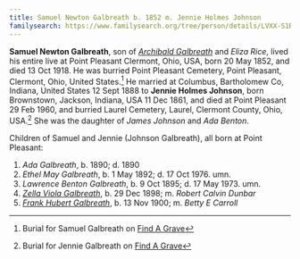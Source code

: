 ```yaml
---
title: Samuel Newton Galbreath b. 1852 m. Jennie Holmes Johnson
familysearch: https://www.familysearch.org/tree/person/details/LVXX-S1R
---
```

**Samuel Newton Galbreath**, son of [*Archibald Galbreath*](galbreath-archibald-1815.md) and *Eliza Rice*, lived his entire live at Point Pleasant Clermont, Ohio, USA, born 20 May 1852, and died 13 Oct 1918.  He was burried Point Pleasant Cemetery, Point Pleasant, Clermont, Ohio, United States.[^burial-samuel]  He married at Columbus, Bartholomew Co, Indiana, United States  12 Sept 1888 to **Jennie Holmes Johnson**, born Brownstown, Jackson, Indiana, USA 11 Dec 1861, and died at Point Pleasant 29 Feb 1960, and burried Laurel Cemetery, Laurel, Clermont County, Ohio, USA.[^burial-jennie]  She was the daughter of *James Johnson* and *Ada Benton*.

Children of Samuel and Jennie (Johnson Galbreath), all born at Point Pleasant:

1. *Ada Galbreath*, b. 1890; d. 1890
2. *Ethel May Galbreath*, b. 1 May 1892; d. 17 Oct 1976. umn.
3. *Lawrence Benton Galbreath*, b. 9 Oct 1895; d. 17 May 1973. umn.
4. [*Zella Viola Galbreath*](galbreath-zella-viola-1898.md), b. 29 Dec 1898; m. *Robert Calvin Dunbar*
5. [*Frank Hubert Galbreath*](galbreath-frank-hubert-1900.md), b. 13 Nov 1900; m. *Betty E Carroll*

[^burial-samuel]: Burial for Samuel Galbreath on [Find A Grave](https://www.findagrave.com/memorial/133958480/samuel-newton-galbreath)

[^burial-jennie]: Burial for Jennie Galbreath on [Find A Grave](https://www.findagrave.com/memorial/133958496/jennie-holmes-galbreath)
